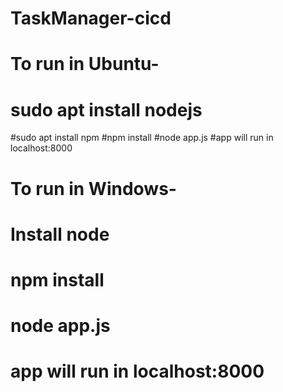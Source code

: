 # TaskManager-cicd

# To run in Ubuntu-

# sudo apt install nodejs
#sudo apt install npm
#npm install
#node app.js
#app will run in localhost:8000

# To run in Windows-

# Install node
# npm install
# node app.js
# app will run in localhost:8000
